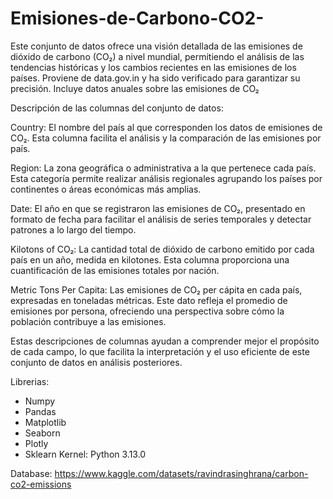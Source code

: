 # Emisiones-de-Carbono-CO2-
Este conjunto de datos ofrece una visión detallada de las emisiones de dióxido de carbono (CO₂) a nivel mundial, permitiendo el análisis de las tendencias históricas y los cambios recientes en las emisiones de los países. Proviene de data.gov.in y ha sido verificado para garantizar su precisión. Incluye datos anuales sobre las emisiones de CO₂ 

Descripción de las columnas del conjunto de datos:

Country: El nombre del país al que corresponden los datos de emisiones de CO₂. Esta columna facilita el análisis y la comparación de las emisiones por país.

Region: La zona geográfica o administrativa a la que pertenece cada país. Esta categoría permite realizar análisis regionales agrupando los países por continentes o áreas económicas más amplias.

Date: El año en que se registraron las emisiones de CO₂, presentado en formato de fecha para facilitar el análisis de series temporales y detectar patrones a lo largo del tiempo.

Kilotons of CO₂: La cantidad total de dióxido de carbono emitido por cada país en un año, medida en kilotones. Esta columna proporciona una cuantificación de las emisiones totales por nación.

Metric Tons Per Capita: Las emisiones de CO₂ per cápita en cada país, expresadas en toneladas métricas. Este dato refleja el promedio de emisiones por persona, ofreciendo una perspectiva sobre cómo la población contribuye a las emisiones.

Estas descripciones de columnas ayudan a comprender mejor el propósito de cada campo, lo que facilita la interpretación y el uso eficiente de este conjunto de datos en análisis posteriores.

Librerias:
- Numpy
- Pandas
- Matplotlib
- Seaborn
- Plotly
- Sklearn
Kernel: Python 3.13.0


Database: https://www.kaggle.com/datasets/ravindrasinghrana/carbon-co2-emissions





